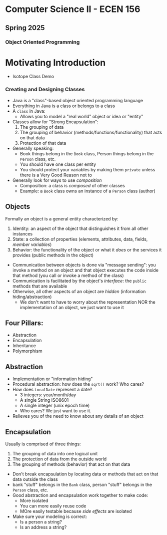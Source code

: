 # Computer Science II - ECEN 156
## Spring 2025
### Object Oriented Programming

# Motivating Introduction

* Isotope Class Demo

### Creating and Designing Classes

* Java is a "class"-based object oriented programming language
* Everything in Java is a class or belongs to a class
* A `class` in Java:
  * Allows you to model a "real world" object or idea or "entity"
* Classes allow for "Strong Encapsulation":
    1. The grouping of data
    2. The grouping of behavior (methods/functions/functionality) that acts on that data
    3. Protection of that data
* Generally speaking:
  * Book things belong in the `Book` class, Person things belong in the `Person` class, etc.
  * You should have one class per entity
  * You should protect your variables by making them `private` unless there is a Very Good Reason not to
* Generally look for ways to use *composition*
  * Composition: a class is *composed* of other classes
  * Example: a `Book` class owns an instance of a `Person` class (author)

## Objects

Formally an object is a general entity characterized by:
1. Identity: an aspect of the object that distinguishes it from all other instances
2. State: a collection of properties (elements, attributes, data, fields, *member variables*)
3. Behavior: the functionality of the object or what it *does* or the services it provides (public methods in the object)

* Communication between objects is done via "message sending": you invoke a method on an object and that object executes the code inside that method (you call or invoke a method of the class)
* Communication is facilitated by the object's *interface*: the `public` methods that are available
* Otherwise, all other aspects of an object are *hidden* (information hiding/abstraction)
  * We don't want to have to worry about the representation NOR the implementation of an object, we just want to use it

## Four Pillars:

* Abstraction
* Encapsulation
* Inheritance
* Polymorphism

## Abstraction

* Implementation or "information hiding"
* Procedural abstraction: how does the `sqrt()` work?  Who cares?
* How does `LocalDate` represent a date?
  * 3 integers: year/month/day
  * A single String ISO8601
  * A single integer (unix epoch time)
  * Who cares?  We just want to use it.
* Relieves you of the need to know about any details of an object

## Encapsulation

Usually is comprised of three things:
1. The grouping of data into one logical unit
2. The protection of data from the outside world
3. The grouping of methods (behavior) that act on that data

* Don't break encapsulation by locating data or methods that act on that data outside the class
* bank "stuff" belongs in the `Bank` class, person "stuff" belongs in the `Person` class, etc.
* Good abstraction and encapsulation work together to make code:
  * More isolated
  * You can more easily reuse code
  * MOre easily testable because *side effects* are isolated
* Make sure your modeling is correct:
  * Is a person a string?
  * Is an address a string?

```text





```
